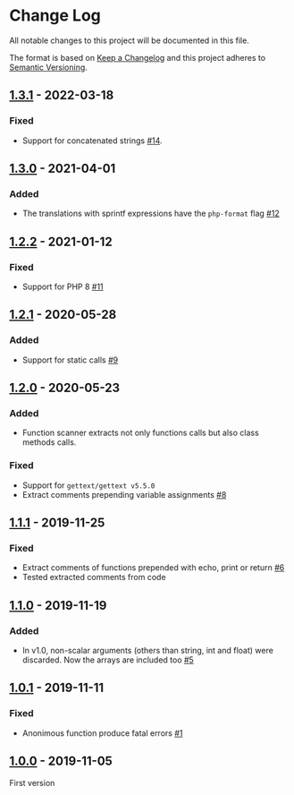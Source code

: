 # Change Log

All notable changes to this project will be documented in this file.

The format is based on [Keep a Changelog](http://keepachangelog.com/)
and this project adheres to [Semantic Versioning](http://semver.org/).

## [1.3.1] - 2022-03-18
### Fixed
- Support for concatenated strings [#14].

## [1.3.0] - 2021-04-01
### Added
- The translations with sprintf expressions have the `php-format` flag [#12]

## [1.2.2] - 2021-01-12
### Fixed
- Support for PHP 8 [#11]

## [1.2.1] - 2020-05-28
### Added
- Support for static calls [#9]

## [1.2.0] - 2020-05-23
### Added
- Function scanner extracts not only functions calls but also class methods calls.

### Fixed
- Support for `gettext/gettext v5.5.0`
- Extract comments prepending variable assignments [#8]

## [1.1.1] - 2019-11-25
### Fixed
- Extract comments of functions prepended with echo, print or return [#6]
- Tested extracted comments from code

## [1.1.0] - 2019-11-19
### Added
- In v1.0, non-scalar arguments (others than string, int and float) were discarded. Now the arrays are included too [#5]

## [1.0.1] - 2019-11-11
### Fixed
- Anonimous function produce fatal errors [#1]

## [1.0.0] - 2019-11-05
First version

[#1]: https://github.com/php-gettext/PHP-Scanner/issues/1
[#5]: https://github.com/php-gettext/PHP-Scanner/issues/5
[#6]: https://github.com/php-gettext/PHP-Scanner/issues/6
[#8]: https://github.com/php-gettext/PHP-Scanner/issues/8
[#9]: https://github.com/php-gettext/PHP-Scanner/issues/9
[#11]: https://github.com/php-gettext/PHP-Scanner/issues/11
[#12]: https://github.com/php-gettext/PHP-Scanner/issues/12
[#14]: https://github.com/php-gettext/PHP-Scanner/issues/14

[1.3.1]: https://github.com/php-gettext/PHP-Scanner/compare/v1.3.0...v1.3.1
[1.3.0]: https://github.com/php-gettext/PHP-Scanner/compare/v1.2.2...v1.3.0
[1.2.2]: https://github.com/php-gettext/PHP-Scanner/compare/v1.2.1...v1.2.2
[1.2.1]: https://github.com/php-gettext/PHP-Scanner/compare/v1.2.0...v1.2.1
[1.2.0]: https://github.com/php-gettext/PHP-Scanner/compare/v1.1.1...v1.2.0
[1.1.1]: https://github.com/php-gettext/PHP-Scanner/compare/v1.1.0...v1.1.1
[1.1.0]: https://github.com/php-gettext/PHP-Scanner/compare/v1.0.1...v1.1.0
[1.0.1]: https://github.com/php-gettext/PHP-Scanner/compare/v1.0.0...v1.0.1
[1.0.0]: https://github.com/php-gettext/PHP-Scanner/releases/tag/v1.0.0
